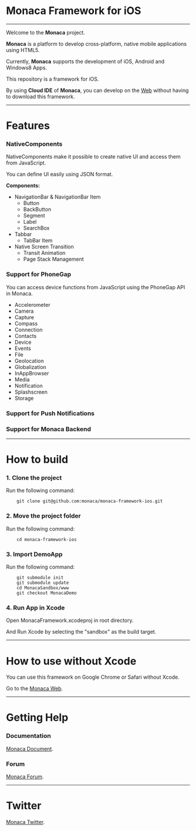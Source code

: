 # Monaca Framework for iOS
***
Welcome to the **Monaca** project. 

**Monaca** is a platform to develop cross-platform, native mobile applications using HTML5.

Currently, **Monaca** supports the development of iOS, Android and  Windows8 Apps.

This repository is a framework for iOS.

By using **Cloud IDE** of **Monaca**, you can develop on the [Web](https://monaca.mobi) without having to download this framework.

***
# Features

### **NativeComponents**
NativeComponents make it possible to create native UI and access them from JavaScript.

You can define UI easily using JSON format. 

**Components:**
- NavigationBar & NavigationBar Item
    - Button
    - BackButton
    - Segment
    - Label
    - SearchBox
-  Tabbar
    - TabBar Item
- Native Screen Transition
    - Transit Animation
    - Page Stack Management

### Support for PhoneGap
You can access device functions from JavaScript using the PhoneGap API in Monaca.

- Accelerometer
- Camera
- Capture
- Compass
- Connection
- Contacts
- Device
- Events
- File
- Geolocation
- Globalization
- InAppBrowser
- Media
- Notification
- Splashscreen
- Storage

### Support for Push Notifications


### Support for Monaca Backend


***

# How to build

### 1. Clone the project
 Run the following command:

        git clone git@github.com:monaca/monaca-framework-ios.git

### 2. Move the project folder
 Run the following command:

        cd monaca-framework-ios

### 3. Import DemoApp
 Run the following command:

        git submodule init
        git submodule update
        cd MonacaSandbox/www
        git checkout MonacaDemo

### 4.  Run App in Xcode 

 Open MonacaFramework.xcodeproj in root directory.

 And Run Xcode by selecting the "sandbox" as the build target.

***

# How to use without Xcode

You can use this framework on Google Chrome or Safari without Xcode.

Go to the [Monaca Web](https://monaca.mobi).

***
# Getting Help

### Documentation
[Monaca Document](https://docs.monaca.mobi/).

### Forum
[Monaca Forum](https://monaca.mobi/forum).

***

# Twitter
[Monaca Twitter](https://twitter.com/monaca_mobi_en).


